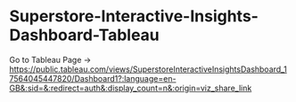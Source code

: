 # Superstore-Interactive-Insights-Dashboard-Tableau

Go to Tableau Page -> https://public.tableau.com/views/SuperstoreInteractiveInsightsDashboard_17564045447820/Dashboard1?:language=en-GB&:sid=&:redirect=auth&:display_count=n&:origin=viz_share_link

